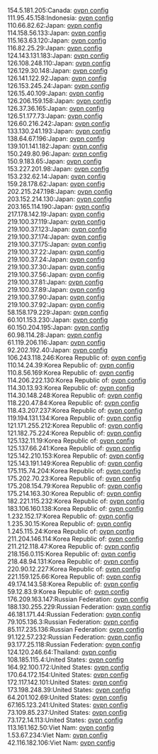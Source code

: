 154.5.181.205:Canada: [ovpn config](vpn/154_5_181_205.ovpn)  
111.95.45.158:Indonesia: [ovpn config](vpn/111_95_45_158.ovpn)  
110.66.82.62:Japan: [ovpn config](vpn/110_66_82_62.ovpn)  
114.158.56.133:Japan: [ovpn config](vpn/114_158_56_133.ovpn)  
115.163.63.120:Japan: [ovpn config](vpn/115_163_63_120.ovpn)  
116.82.25.29:Japan: [ovpn config](vpn/116_82_25_29.ovpn)  
124.143.131.183:Japan: [ovpn config](vpn/124_143_131_183.ovpn)  
126.108.248.110:Japan: [ovpn config](vpn/126_108_248_110.ovpn)  
126.129.30.148:Japan: [ovpn config](vpn/126_129_30_148.ovpn)  
126.141.122.92:Japan: [ovpn config](vpn/126_141_122_92.ovpn)  
126.153.245.24:Japan: [ovpn config](vpn/126_153_245_24.ovpn)  
126.15.40.109:Japan: [ovpn config](vpn/126_15_40_109.ovpn)  
126.206.159.158:Japan: [ovpn config](vpn/126_206_159_158.ovpn)  
126.37.36.165:Japan: [ovpn config](vpn/126_37_36_165.ovpn)  
126.51.177.73:Japan: [ovpn config](vpn/126_51_177_73.ovpn)  
126.60.216.242:Japan: [ovpn config](vpn/126_60_216_242.ovpn)  
133.130.241.193:Japan: [ovpn config](vpn/133_130_241_193.ovpn)  
138.64.67.196:Japan: [ovpn config](vpn/138_64_67_196.ovpn)  
139.101.141.182:Japan: [ovpn config](vpn/139_101_141_182.ovpn)  
150.249.80.96:Japan: [ovpn config](vpn/150_249_80_96.ovpn)  
150.9.183.65:Japan: [ovpn config](vpn/150_9_183_65.ovpn)  
153.227.201.98:Japan: [ovpn config](vpn/153_227_201_98.ovpn)  
153.232.62.14:Japan: [ovpn config](vpn/153_232_62_14.ovpn)  
159.28.178.62:Japan: [ovpn config](vpn/159_28_178_62.ovpn)  
202.215.247.198:Japan: [ovpn config](vpn/202_215_247_198.ovpn)  
203.152.214.130:Japan: [ovpn config](vpn/203_152_214_130.ovpn)  
203.165.114.190:Japan: [ovpn config](vpn/203_165_114_190.ovpn)  
217.178.142.19:Japan: [ovpn config](vpn/217_178_142_19.ovpn)  
219.100.37.119:Japan: [ovpn config](vpn/219_100_37_119.ovpn)  
219.100.37.123:Japan: [ovpn config](vpn/219_100_37_123.ovpn)  
219.100.37.174:Japan: [ovpn config](vpn/219_100_37_174.ovpn)  
219.100.37.175:Japan: [ovpn config](vpn/219_100_37_175.ovpn)  
219.100.37.22:Japan: [ovpn config](vpn/219_100_37_22.ovpn)  
219.100.37.24:Japan: [ovpn config](vpn/219_100_37_24.ovpn)  
219.100.37.30:Japan: [ovpn config](vpn/219_100_37_30.ovpn)  
219.100.37.56:Japan: [ovpn config](vpn/219_100_37_56.ovpn)  
219.100.37.81:Japan: [ovpn config](vpn/219_100_37_81.ovpn)  
219.100.37.89:Japan: [ovpn config](vpn/219_100_37_89.ovpn)  
219.100.37.90:Japan: [ovpn config](vpn/219_100_37_90.ovpn)  
219.100.37.92:Japan: [ovpn config](vpn/219_100_37_92.ovpn)  
58.158.179.229:Japan: [ovpn config](vpn/58_158_179_229.ovpn)  
60.101.153.230:Japan: [ovpn config](vpn/60_101_153_230.ovpn)  
60.150.204.195:Japan: [ovpn config](vpn/60_150_204_195.ovpn)  
60.98.114.28:Japan: [ovpn config](vpn/60_98_114_28.ovpn)  
61.119.206.116:Japan: [ovpn config](vpn/61_119_206_116.ovpn)  
92.202.192.40:Japan: [ovpn config](vpn/92_202_192_40.ovpn)  
106.243.118.246:Korea Republic of: [ovpn config](vpn/106_243_118_246.ovpn)  
110.14.24.39:Korea Republic of: [ovpn config](vpn/110_14_24_39.ovpn)  
110.8.56.169:Korea Republic of: [ovpn config](vpn/110_8_56_169.ovpn)  
114.206.222.130:Korea Republic of: [ovpn config](vpn/114_206_222_130.ovpn)  
114.30.13.93:Korea Republic of: [ovpn config](vpn/114_30_13_93.ovpn)  
114.30.148.248:Korea Republic of: [ovpn config](vpn/114_30_148_248.ovpn)  
118.220.47.84:Korea Republic of: [ovpn config](vpn/118_220_47_84.ovpn)  
118.43.207.237:Korea Republic of: [ovpn config](vpn/118_43_207_237.ovpn)  
119.194.131.134:Korea Republic of: [ovpn config](vpn/119_194_131_134.ovpn)  
121.171.255.212:Korea Republic of: [ovpn config](vpn/121_171_255_212.ovpn)  
121.182.75.224:Korea Republic of: [ovpn config](vpn/121_182_75_224.ovpn)  
125.132.11.19:Korea Republic of: [ovpn config](vpn/125_132_11_19.ovpn)  
125.137.66.241:Korea Republic of: [ovpn config](vpn/125_137_66_241.ovpn)  
125.142.210.153:Korea Republic of: [ovpn config](vpn/125_142_210_153.ovpn)  
125.143.191.149:Korea Republic of: [ovpn config](vpn/125_143_191_149.ovpn)  
175.115.74.204:Korea Republic of: [ovpn config](vpn/175_115_74_204.ovpn)  
175.202.70.23:Korea Republic of: [ovpn config](vpn/175_202_70_23.ovpn)  
175.208.154.79:Korea Republic of: [ovpn config](vpn/175_208_154_79.ovpn)  
175.214.163.30:Korea Republic of: [ovpn config](vpn/175_214_163_30.ovpn)  
182.221.115.232:Korea Republic of: [ovpn config](vpn/182_221_115_232.ovpn)  
183.106.160.138:Korea Republic of: [ovpn config](vpn/183_106_160_138.ovpn)  
1.232.152.17:Korea Republic of: [ovpn config](vpn/1_232_152_17.ovpn)  
1.235.30.15:Korea Republic of: [ovpn config](vpn/1_235_30_15.ovpn)  
1.245.115.24:Korea Republic of: [ovpn config](vpn/1_245_115_24.ovpn)  
211.204.146.114:Korea Republic of: [ovpn config](vpn/211_204_146_114.ovpn)  
211.212.118.47:Korea Republic of: [ovpn config](vpn/211_212_118_47.ovpn)  
218.156.0.115:Korea Republic of: [ovpn config](vpn/218_156_0_115.ovpn)  
218.48.94.131:Korea Republic of: [ovpn config](vpn/218_48_94_131.ovpn)  
220.90.12.227:Korea Republic of: [ovpn config](vpn/220_90_12_227.ovpn)  
221.159.125.66:Korea Republic of: [ovpn config](vpn/221_159_125_66.ovpn)  
49.174.143.58:Korea Republic of: [ovpn config](vpn/49_174_143_58.ovpn)  
59.12.83.9:Korea Republic of: [ovpn config](vpn/59_12_83_9.ovpn)  
176.209.163.147:Russian Federation: [ovpn config](vpn/176_209_163_147.ovpn)  
188.130.255.229:Russian Federation: [ovpn config](vpn/188_130_255_229.ovpn)  
46.181.171.44:Russian Federation: [ovpn config](vpn/46_181_171_44.ovpn)  
79.105.136.3:Russian Federation: [ovpn config](vpn/79_105_136_3.ovpn)  
85.117.235.136:Russian Federation: [ovpn config](vpn/85_117_235_136.ovpn)  
91.122.57.232:Russian Federation: [ovpn config](vpn/91_122_57_232.ovpn)  
93.177.25.118:Russian Federation: [ovpn config](vpn/93_177_25_118.ovpn)  
124.120.246.64:Thailand: [ovpn config](vpn/124_120_246_64.ovpn)  
108.185.115.4:United States: [ovpn config](vpn/108_185_115_4.ovpn)  
164.92.100.172:United States: [ovpn config](vpn/164_92_100_172.ovpn)  
170.64.172.154:United States: [ovpn config](vpn/170_64_172_154.ovpn)  
172.117.142.101:United States: [ovpn config](vpn/172_117_142_101.ovpn)  
173.198.248.39:United States: [ovpn config](vpn/173_198_248_39.ovpn)  
64.201.102.69:United States: [ovpn config](vpn/64_201_102_69.ovpn)  
67.165.123.241:United States: [ovpn config](vpn/67_165_123_241.ovpn)  
73.109.85.237:United States: [ovpn config](vpn/73_109_85_237.ovpn)  
73.172.14.113:United States: [ovpn config](vpn/73_172_14_113.ovpn)  
113.161.162.50:Viet Nam: [ovpn config](vpn/113_161_162_50.ovpn)  
1.53.67.234:Viet Nam: [ovpn config](vpn/1_53_67_234.ovpn)  
42.116.182.106:Viet Nam: [ovpn config](vpn/42_116_182_106.ovpn)  
